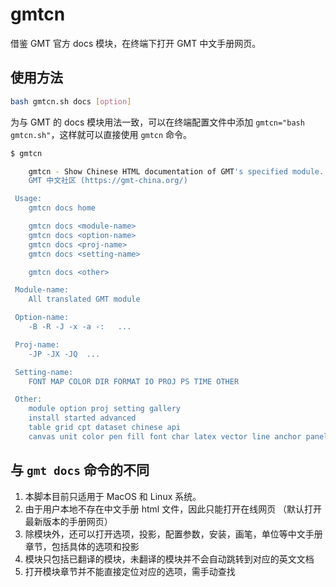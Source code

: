 # gmtcn
借鉴 GMT 官方 docs 模块，在终端下打开 GMT 中文手册网页。

## 使用方法

```bash
bash gmtcn.sh docs [option]
```

为与 GMT 的 docs 模块用法一致，可以在终端配置文件中添加 `gmtcn="bash gmtcn.sh"`，这样就可以直接使用 `gmtcn` 命令。

```bash
$ gmtcn                  

    gmtcn - Show Chinese HTML documentation of GMT's specified module. 
    GMT 中文社区 (https://gmt-china.org/)

 Usage: 
    gmtcn docs home

    gmtcn docs <module-name> 
    gmtcn docs <option-name> 
    gmtcn docs <proj-name>
    gmtcn docs <setting-name>

    gmtcn docs <other>

 Module-name:
    All translated GMT module 

 Option-name:
    -B -R -J -x -a -:   ...

 Proj-name:
    -JP -JX -JQ  ...

 Setting-name:
    FONT MAP COLOR DIR FORMAT IO PROJ PS TIME OTHER 

 Other:
    module option proj setting gallery
    install started advanced 
    table grid cpt dataset chinese api
    canvas unit color pen fill font char latex vector line anchor panel dir
```

## 与 `gmt docs` 命令的不同

1. 本脚本目前只适用于 MacOS 和 Linux 系统。
2. 由于用户本地不存在中文手册 html 文件，因此只能打开在线网页 （默认打开最新版本的手册网页）
3. 除模块外，还可以打开选项，投影，配置参数，安装，画笔，单位等中文手册章节，包括具体的选项和投影
4. 模块只包括已翻译的模块，未翻译的模块并不会自动跳转到对应的英文文档
5. 打开模块章节并不能直接定位对应的选项，需手动查找
